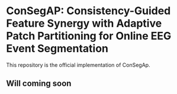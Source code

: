 # ConSegAP: Consistency-Guided Feature Synergy with Adaptive Patch Partitioning for Online EEG Event Segmentation

This repository is the official implementation of ConSegAp.

## Will coming soon
